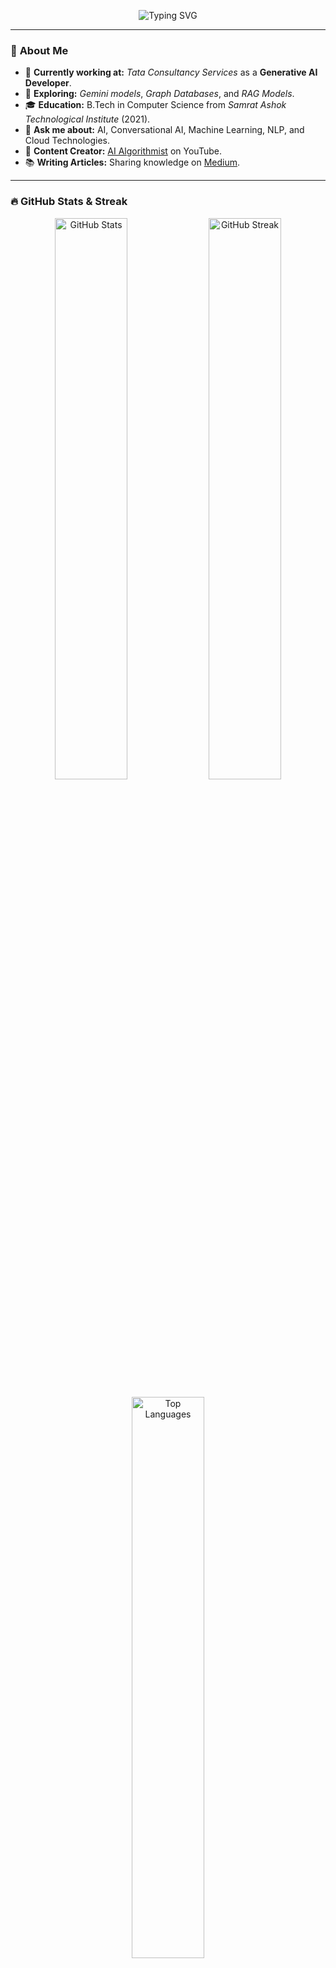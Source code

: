 <p align="center">
  <img src="https://readme-typing-svg.demolab.com?font=Fira+Code&size=25&pause=1000&color=F72585&center=true&vCenter=true&width=435&lines=Hi+there%2C+I'm+Vijay+Kumar!+%F0%9F%91%8B;Welcome+to+my+GitHub+profile!;Generative+AI+Developer+%7C+AI+Enthusiast;Let's+build+something+amazing+together!+%F0%9F%92%AF" alt="Typing SVG" />
</p>

---

### 🌟 **About Me**

- 🔭 **Currently working at:** *Tata Consultancy Services* as a **Generative AI Developer**.
- 🌱 **Exploring:** *Gemini models*, *Graph Databases*, and *RAG Models*.
- 🎓 **Education:** B.Tech in Computer Science from *Samrat Ashok Technological Institute* (2021).
- 💬 **Ask me about:** AI, Conversational AI, Machine Learning, NLP, and Cloud Technologies.
- 🎥 **Content Creator:** [AI Algorithmist](https://www.youtube.com/@AIAlgorithmist) on YouTube.
- 📚 **Writing Articles:** Sharing knowledge on [Medium](https://medium.com/@vijay-kumar).

---

### 🔥 **GitHub Stats & Streak**

<p align="center">
  <img src="https://github-readme-stats.vercel.app/api?username=Vijayk-213&show_icons=true&theme=radical&hide_border=true" alt="GitHub Stats" width="48%" />
  <img src="https://streak-stats.demolab.com?user=Vijayk-213&theme=radical&hide_border=true" alt="GitHub Streak" width="48%" />
</p>

<p align="center">
  <img src="https://github-readme-stats.vercel.app/api/top-langs/?username=Vijayk-213&layout=compact&theme=radical&hide_border=true" alt="Top Languages" width="48%" />
</p>

---

### 💼 **Skills & Technologies**

<p align="center">
  <img src="https://img.shields.io/badge/Python-3776AB?style=for-the-badge&logo=python&logoColor=white" />
  <img src="https://img.shields.io/badge/JavaScript-F7DF1E?style=for-the-badge&logo=javascript&logoColor=black" />
  <img src="https://img.shields.io/badge/React-61DAFB?style=for-the-badge&logo=react&logoColor=black" />
  <img src="https://img.shields.io/badge/Dialogflow-CF2F2F?style=for-the-badge&logo=dialogflow&logoColor=white" />
  <img src="https://img.shields.io/badge/Azure-0078D4?style=for-the-badge&logo=microsoft-azure&logoColor=white" />
  <img src="https://img.shields.io/badge/GCP-4285F4?style=for-the-badge&logo=google-cloud&logoColor=white" />
  <img src="https://img.shields.io/badge/GitHub-181717?style=for-the-badge&logo=github&logoColor=white" />
</p>

---

### 🚀 **Projects & Contributions**

- 🤖 **Advanced Conversational AI Chatbot for Online Grocery**  
   *Built a Dialogflow CX chatbot to handle customer interactions and automate order processes.*

- 💬 **Healthcare Chatbot**  
   *Developed a healthcare domain-specific conversational agent with NLP capabilities.*

- 🔗 **API Integration**  
   *Built integrations to fetch data from Jira and other platforms using Flask and HTML.*

---

### 📫 **Connect with Me**

<p align="center">
  <a href="https://github.com/Vijayk-213">
    <img src="https://img.shields.io/badge/GitHub-181717?style=for-the-badge&logo=github&logoColor=white" />
  </a>
  <a href="https://linkedin.com/in/vijay-kumar-933186181">
    <img src="https://img.shields.io/badge/LinkedIn-0A66C2?style=for-the-badge&logo=linkedin&logoColor=white" />
  </a>
  <a href="https://medium.com/@vijay-kumar">
    <img src="https://img.shields.io/badge/Medium-12100E?style=for-the-badge&logo=medium&logoColor=white" />
  </a>
  <a href="https://www.youtube.com/@AIAlgorithmist">
    <img src="https://img.shields.io/badge/YouTube-FF0000?style=for-the-badge&logo=youtube&logoColor=white" />
  </a>
</p>

---

### ✨ **Fun Facts**

- 🎨 I love exploring **AI Art**, **Creative Coding**, and **VR/AR** technologies.
- 🌍 Active participant in **tech meetups** and **hackathons**.
- 💡 Always eager to learn and collaborate on exciting AI projects!

---

### 🎉 **Visitors Count**

<p align="center">
  <img src="https://komarev.com/ghpvc/?username=Vijayk-213&style=for-the-badge&color=brightgreen" alt="Profile Views" />
</p>

---

<p align="center">
  <img src="https://media.giphy.com/media/QZkpIdieotn3i/giphy.gif" width="50">
  <strong>Thanks for visiting! 😊 Feel free to connect or collaborate!</strong>
</p>
